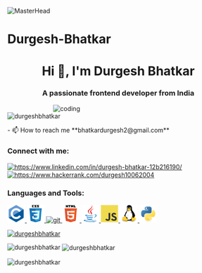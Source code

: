 ![MasterHead](https://static.vecteezy.com/system/resources/previews/000/677/302/original/abstract-technology-banner-background.jpg)
# Durgesh-Bhatkar
<h1 align="center">Hi 👋, I'm Durgesh Bhatkar</h1>
<h3 align="center">A passionate frontend developer from India</h3>
<img align="right" alt="coding" width="400" src="https://images.unsplash.com/photo-1555066931-4365d14bab8c?ixlib=rb-4.0.3&ixid=M3wxMjA3fDB8MHxwaG90by1wYWdlfHx8fGVufDB8fHx8fA%3D%3D&auto=format&fit=crop&w=2070&q=80">

<p align="left"> <img src="https://komarev.com/ghpvc/?username=durgeshbhatkar&label=Profile%20views&color=0e75b6&style=flat" alt="durgeshbhatkar" /> </p>
- 📫 How to reach me **bhatkardurgesh2@gmail.com**
<h3 align="left">Connect with me:</h3>
<p align="left">
<a href="https://linkedin.com/in/https://www.linkedin.com/in/durgesh-bhatkar-12b216190/" target="blank"><img align="center" src="https://raw.githubusercontent.com/rahuldkjain/github-profile-readme-generator/master/src/images/icons/Social/linked-in-alt.svg" alt="https://www.linkedin.com/in/durgesh-bhatkar-12b216190/" height="30" width="40" /></a>
<a href="https://www.hackerrank.com/https://www.hackerrank.com/durgesh10062004" target="blank"><img align="center" src="https://raw.githubusercontent.com/rahuldkjain/github-profile-readme-generator/master/src/images/icons/Social/hackerrank.svg" alt="https://www.hackerrank.com/durgesh10062004" height="30" width="40" /></a>
</p>

<h3 align="left">Languages and Tools:</h3>
<p align="left"> <a href="https://www.cprogramming.com/" target="_blank" rel="noreferrer"> <img src="https://raw.githubusercontent.com/devicons/devicon/master/icons/c/c-original.svg" alt="c" width="40" height="40"/> </a> <a href="https://www.w3schools.com/css/" target="_blank" rel="noreferrer"> <img src="https://raw.githubusercontent.com/devicons/devicon/master/icons/css3/css3-original-wordmark.svg" alt="css3" width="40" height="40"/> </a> <a href="https://git-scm.com/" target="_blank" rel="noreferrer"> <img src="https://www.vectorlogo.zone/logos/git-scm/git-scm-icon.svg" alt="git" width="40" height="40"/> </a> <a href="https://www.w3.org/html/" target="_blank" rel="noreferrer"> <img src="https://raw.githubusercontent.com/devicons/devicon/master/icons/html5/html5-original-wordmark.svg" alt="html5" width="40" height="40"/> </a> <a href="https://www.java.com" target="_blank" rel="noreferrer"> <img src="https://raw.githubusercontent.com/devicons/devicon/master/icons/java/java-original.svg" alt="java" width="40" height="40"/> </a> <a href="https://developer.mozilla.org/en-US/docs/Web/JavaScript" target="_blank" rel="noreferrer"> <img src="https://raw.githubusercontent.com/devicons/devicon/master/icons/javascript/javascript-original.svg" alt="javascript" width="40" height="40"/> </a> <a href="https://www.linux.org/" target="_blank" rel="noreferrer"> <img src="https://raw.githubusercontent.com/devicons/devicon/master/icons/linux/linux-original.svg" alt="linux" width="40" height="40"/> </a> <a href="https://www.python.org" target="_blank" rel="noreferrer"> <img src="https://raw.githubusercontent.com/devicons/devicon/master/icons/python/python-original.svg" alt="python" width="40" height="40"/> </a> </p>


<p align="left"> <a href="https://github.com/ryo-ma/github-profile-trophy"><img src="https://github-profile-trophy.vercel.app/?username=durgesh106" alt="durgeshbhatkar" /></a> </p>




<p><img align="left" src="https://github-readme-stats.vercel.app/api/top-langs?username=durgesh106&show_icons=true&locale=en&layout=compact" alt="durgeshbhatkar" /></p>

<p>&nbsp;<img align="center" src="https://github-readme-stats.vercel.app/api?username=durgesh106&show_icons=true&locale=en" alt="durgeshbhatkar" /></p>

<p><img align="center" src="https://github-readme-streak-stats.herokuapp.com/?user=durgesh106&" alt="durgeshbhatkar" /></p>
